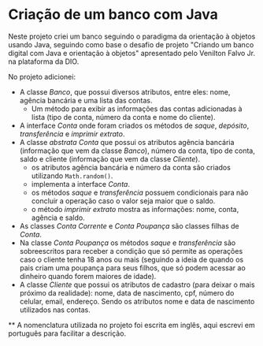 # Criação de um banco com Java

Neste projeto criei um banco seguindo o paradigma da orientação à objetos usando Java, seguindo como base o desafio de projeto "Criando um banco digital com Java e orientação à objetos" apresentado pelo Venilton Falvo Jr. na plataforma da DIO.

No projeto adicionei:

- A classe *Banco*, que possui diversos atributos, entre eles: nome, agência bancária e uma lista das contas. 
    -  Um método para exibir as informações das contas adicionadas à lista (tipo de conta, número da conta e nome do cliente).
- A interface *Conta* onde foram criados os métodos de *saque*, *depósito*, *transferência* e *imprimir extrato*.
- A classe *abstrata Conta* que possui os atributos agência bancária (informação que vem da classe *Banco*), número da conta, tipo de conta, saldo e cliente (informação que vem da classe *Cliente*).
    - os atributos agência bancária e número da conta são criados utilizando `Math.random()`.
    - implementa a interface *Conta*.
    - os métodos *saque* e *transferência* possuem condicionais para não concluir a operação caso o valor seja maior que o saldo.
    - o método *imprimir extrato* mostra as informações: nome, conta, agência e saldo.
- As classes *Conta Corrente* e *Conta Poupança* são classes filhas de *Conta*.
- Na classe *Conta Poupança* os métodos *saque* e *transferência* são sobreescritos para receber a condição que só permite as operações caso o cliente tenha 18 anos ou mais (seguindo a ideia de quando os pais criam uma poupança para seus filhos, que só podem acessar ao dinheiro quando forem maiores de idade).
- A classe *Cliente* que possui os atributos de cadastro (para deixar o mais próximo da realidade): nome, data de nascimento, cpf, número do celular, email, endereço. Sendo os atributos nome e data de nascimento utilizados nas contas.

\*\* A nomenclatura utilizada no projeto foi escrita em inglês, aqui escrevi em português para facilitar a descrição.